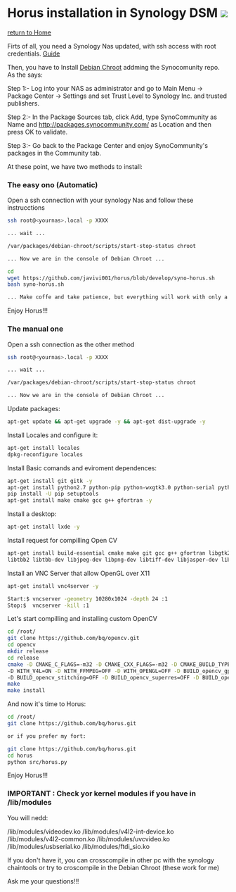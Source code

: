 # Horus installation in Synology DSM ![][synology-logo]

[return to Home](../../README.md)

Firts of all, you need a Synology Nas updated, with ssh access with root credentials. [Guide](http://forum.synology.com/wiki/index.php/Enabling_the_Command_Line_Interface)

Then, you have to Install [Debian Chroot](https://synocommunity.com/package/debian-chroot) addming the Synocomunity repo. As the says:

Step 1:- Log into your NAS as administrator and go to Main Menu → Package Center → Settings and set Trust Level to Synology Inc. and trusted publishers.

Step 2:- In the Package Sources tab, click Add, type SynoCommunity as Name and http://packages.synocommunity.com/ as Location and then press OK to validate.

Step 3:- Go back to the Package Center and enjoy SynoCommunity's packages in the Community tab.


At these point, we have two methods to install:


### The easy ono (Automatic)

Open a ssh connection with your synology Nas and follow these instrucctions

```bash
ssh root@<yournas>.local -p XXXX

... wait ...

/var/packages/debian-chroot/scripts/start-stop-status chroot

... Now we are in the console of Debian Chroot ...

cd
wget https://github.com/javivi001/horus/blob/develop/syno-horus.sh
bash syno-horus.sh

... Make coffe and take patience, but everything will work with only a pair of cuestions at beginig ...
```
Enjoy Horus!!!




### The manual one

Open a ssh connection as the other method

```bash
ssh root@<yournas>.local -p XXXX

... wait ...

/var/packages/debian-chroot/scripts/start-stop-status chroot

... Now we are in the console of Debian Chroot ...
```


Update packages:

```bash
apt-get update && apt-get upgrade -y && apt-get dist-upgrade -y
```


Install Locales and configure it:

```bash
apt-get install locales
dpkg-reconfigure locales
```


Install Basic comands and eviroment dependences:

```bash
apt-get install git gitk -y
apt-get install python2.7 python-pip python-wxgtk3.0 python-serial python-opengl python-pyglet python-numpy python-scipy python-matplotlib libdc1394-utils libdc1394-22 -y
pip install -U pip setuptools
apt-get install make cmake gcc g++ gfortran -y
```


Install a desktop:

```bash
apt-get install lxde -y
```


Install request for compilling Open CV

```bash
apt-get install build-essential cmake make git gcc g++ gfortran libgtk2.0-dev pkg-config libavcodec-dev libavformat-dev libswscale-dev python-dev python-numpy \
libtbb2 libtbb-dev libjpeg-dev libpng-dev libtiff-dev libjasper-dev libdc1394-22-dev libv4l-dev libeigen3-dev -y
```

Install an VNC Server that allow OpenGL over X11

```bash
apt-get install vnc4server -y

Start:$ vncserver -geometry 10280x1024 -depth 24 :1
Stop:$  vncserver -kill :1
```


Let's start compilling and installing custom OpenCV

```bash
cd /root/
git clone https://github.com/bq/opencv.git
cd opencv
mkdir release
cd release
cmake -D CMAKE_C_FLAGS=-m32 -D CMAKE_CXX_FLAGS=-m32 -D CMAKE_BUILD_TYPE=RELEASE -D CMAKE_INSTALL_PREFIX=/usr/local -D WITH_TBB=ON -D BUILD_NEW_PYTHON_SUPPORT=ON \
-D WITH_V4L=ON -D WITH_FFMPEG=OFF -D WITH_OPENGL=OFF -D BUILD_opencv_gpu=OFF -D BUILD_opencv_gpu=OFF -D BUILD_opencv_ocl=OFF -D BUILD_opencv_nonfree=OFF \
-D BUILD_opencv_stitching=OFF -D BUILD_opencv_superres=OFF -D BUILD_opencv_ts=OFF -D BUILD_opencv_videostab=OFF ..
make
make install
```


And now it's time to Horus:

```bash
cd /root/
git clone https://github.com/bq/horus.git

or if you prefer my fort:

git clone https://github.com/bq/horus.git
cd horus
python src/horus.py
```

Enjoy Horus!!!


### IMPORTANT : Check yor kernel modules if you have in /lib/modules

You will nedd:

 /lib/modules/videodev.ko
 /lib/modules/v4l2-int-device.ko
 /lib/modules/v4l2-common.ko
 /lib/modules/uvcvideo.ko
 /lib/modules/usbserial.ko
 /lib/modules/ftdi_sio.ko

If you don't have it, you can crosscompile in other pc with the synology chaintools or try to croscompile in the Debian Chroot (these work for me)

Ask me your questions!!!

[synology-logo]: ../images/synology.png